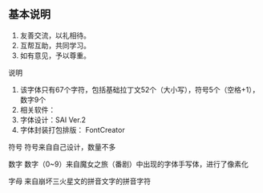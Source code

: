 ## 基本说明
1. 友善交流，以礼相待。
2. 互帮互助，共同学习。
3. 如有意见，予以尊重。

说明
1. 该字体只有67个字符，包括基础拉丁文52个（大小写），符号5个（空格+1），数字9个
2. 相关软件：
3. 字体设计：SAI Ver.2
4. 字体封装打包排版： FontCreator

符号
符号来自自己设计，数量不多

数字
数字（0~9）来自魔女之旅（番剧）中出现的字体手写体，进行了像素化

字母
来自崩坏三火星文的拼音文字的拼音字符
